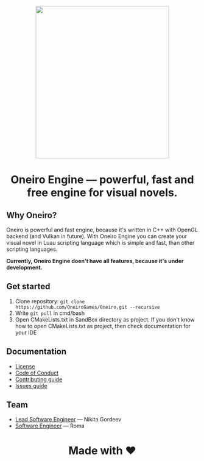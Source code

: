 <p align="center">
  <img src="https://user-images.githubusercontent.com/74720936/164480358-22f89315-fe38-46ba-a808-ddbcd1f8565c.png" width="350" height="400">
</p>

<h1 align="center">Oneiro Engine — powerful, fast and free engine for visual novels.</h1>

## Why Oneiro?

Oneiro is powerful and fast engine, because it's written in C++ with OpenGL backend (and Vulkan in future). With Oneiro Engine you can create your visual novel in Luau scripting language which is simple and fast, than other scripting languages.

**Currently, Oneiro Engine doen't have all features, because it's under development.**

## Get started
1. Clone repository: ```git clone https://github.com/OneiroGames/Oneiro.git --recursive```
2. Write ```git pull``` in cmd/bash
3. Open CMakeLists.txt in SandBox directory as project. If you don't know how to open CMakeLists.txt as project, then check documentation for your IDE

## Documentation

- [License](https://github.com/OneiroGames/Oneiro/tree/main/LICENSE)
- [Code of Conduct](https://github.com/OneiroGames/Oneiro/tree/main/Docs/CODE_OF_CONDUCT.md) 
- [Contributing guide](https://github.com/OneiroGames/Oneiro/tree/main/Docs/CONTRIBUTING.md)
- [Issues guide](https://github.com/OneiroGames/Oneiro/tree/main/Docs/ISSUES.md)

## Team
- [Lead Software Engineer](https://github.com/DezlowNG) — Nikita Gordeev
- [Software Engineer](https://github.com/Kernstall) — Roma

<h1 align="center">Made with ❤️</h1>
